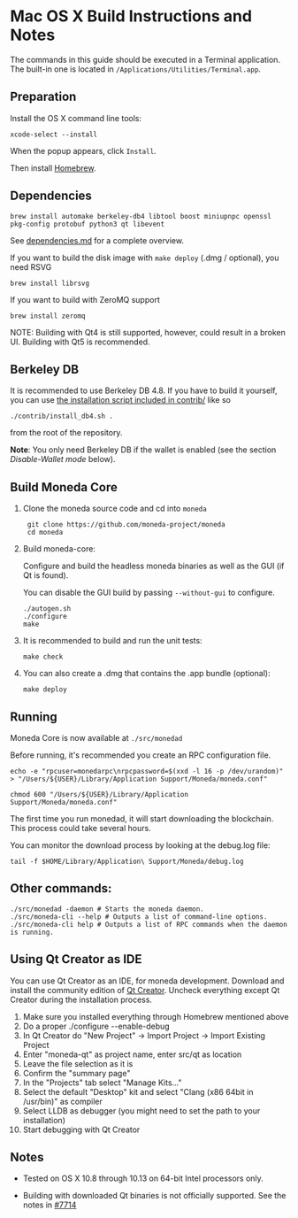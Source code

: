 Mac OS X Build Instructions and Notes
====================================
The commands in this guide should be executed in a Terminal application.
The built-in one is located in `/Applications/Utilities/Terminal.app`.

Preparation
-----------
Install the OS X command line tools:

`xcode-select --install`

When the popup appears, click `Install`.

Then install [Homebrew](https://brew.sh).

Dependencies
----------------------

    brew install automake berkeley-db4 libtool boost miniupnpc openssl pkg-config protobuf python3 qt libevent

See [dependencies.md](dependencies.md) for a complete overview.

If you want to build the disk image with `make deploy` (.dmg / optional), you need RSVG

    brew install librsvg

If you want to build with ZeroMQ support
    
    brew install zeromq

NOTE: Building with Qt4 is still supported, however, could result in a broken UI. Building with Qt5 is recommended.

Berkeley DB
-----------
It is recommended to use Berkeley DB 4.8. If you have to build it yourself,
you can use [the installation script included in contrib/](/contrib/install_db4.sh)
like so

```shell
./contrib/install_db4.sh .
```

from the root of the repository.

**Note**: You only need Berkeley DB if the wallet is enabled (see the section *Disable-Wallet mode* below).

Build Moneda Core
------------------------

1. Clone the moneda source code and cd into `moneda`

        git clone https://github.com/moneda-project/moneda
        cd moneda

2.  Build moneda-core:

    Configure and build the headless moneda binaries as well as the GUI (if Qt is found).

    You can disable the GUI build by passing `--without-gui` to configure.

        ./autogen.sh
        ./configure
        make

3.  It is recommended to build and run the unit tests:

        make check

4.  You can also create a .dmg that contains the .app bundle (optional):

        make deploy

Running
-------

Moneda Core is now available at `./src/monedad`

Before running, it's recommended you create an RPC configuration file.

    echo -e "rpcuser=monedarpc\nrpcpassword=$(xxd -l 16 -p /dev/urandom)" > "/Users/${USER}/Library/Application Support/Moneda/moneda.conf"

    chmod 600 "/Users/${USER}/Library/Application Support/Moneda/moneda.conf"

The first time you run monedad, it will start downloading the blockchain. This process could take several hours.

You can monitor the download process by looking at the debug.log file:

    tail -f $HOME/Library/Application\ Support/Moneda/debug.log

Other commands:
-------

    ./src/monedad -daemon # Starts the moneda daemon.
    ./src/moneda-cli --help # Outputs a list of command-line options.
    ./src/moneda-cli help # Outputs a list of RPC commands when the daemon is running.

Using Qt Creator as IDE
------------------------
You can use Qt Creator as an IDE, for moneda development.
Download and install the community edition of [Qt Creator](https://www.qt.io/download/).
Uncheck everything except Qt Creator during the installation process.

1. Make sure you installed everything through Homebrew mentioned above
2. Do a proper ./configure --enable-debug
3. In Qt Creator do "New Project" -> Import Project -> Import Existing Project
4. Enter "moneda-qt" as project name, enter src/qt as location
5. Leave the file selection as it is
6. Confirm the "summary page"
7. In the "Projects" tab select "Manage Kits..."
8. Select the default "Desktop" kit and select "Clang (x86 64bit in /usr/bin)" as compiler
9. Select LLDB as debugger (you might need to set the path to your installation)
10. Start debugging with Qt Creator

Notes
-----

* Tested on OS X 10.8 through 10.13 on 64-bit Intel processors only.

* Building with downloaded Qt binaries is not officially supported. See the notes in [#7714](https://github.com/bitcoin/bitcoin/issues/7714)

